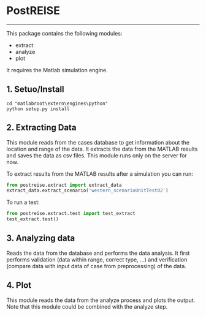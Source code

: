 # PostREISE
---

This package contains the following modules:
  * extract
  * analyze
  * plot
  
It requires the Matlab simulation engine.

## 1. Setuo/Install
```
cd "matlabroot\extern\engines\python"
python setup.py install
```

## 2. Extracting Data
This module reads from the cases database to get information about the location and range of the data. It extracts the data from the MATLAB results and saves the data as csv files. This module runs only on the server for now.

To extract results from the MATLAB results after a simulation you can run:
```python
from postreise.extract import extract_data
extract_data.extract_scenario('western_scenarioUnitTest02')
```
To run a test:
```python
from postreise.extract.test import test_extract
test_extract.test()
```


## 3. Analyzing data 
Reads the data from the database and performs the data analysis. It first performs validation (data within range, correct type, ...) and verification (compare data with input data of case from preprocessing) of the data.


## 4. Plot
This module reads the data from the analyze process and plots the output. Note that this module could be combined with the analyze step.
